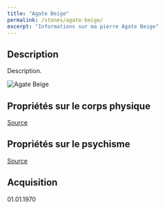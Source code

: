 ```yaml
---
title: "Agate Beige"
permalink: /stones/agate-beige/
excerpt: "Informations sur ma pierre Agate Beige"
---
```


## Description
Description.

![Agate Beige](/images/stones//images/AgateBeige_Africa_2010.jpg.jpg "Agate Beige")

## Propriétés sur le corps physique


[Source](https://)


## Propriétés sur le psychisme


[Source](https://)

## Acquisition


01.01.1970
